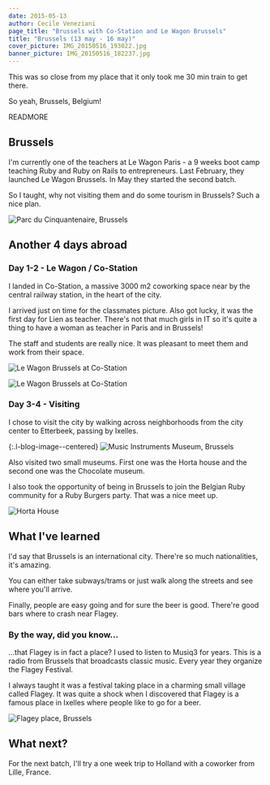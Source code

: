 ```yaml
---
date: 2015-05-13
author: Cecile Veneziani
page_title: "Brussels with Co-Station and Le Wagon Brussels"
title: "Brussels (13 may - 16 may)"
cover_picture: IMG_20150516_193022.jpg
banner_picture: IMG_20150516_182237.jpg
---
```


This was so close from my place that it only took me 30 min train to get there.

So yeah, Brussels, Belgium!

READMORE

## Brussels

I'm currently one of the teachers at Le Wagon Paris - a 9 weeks boot camp teaching Ruby and Ruby on Rails to entrepreneurs. Last February, they launched Le Wagon Brussels. In May they started the second batch.

So I taught, why not visiting them and do some tourism in Brussels? Such a nice plan.

![Parc du Cinquantenaire, Brussels](/assets/images/blog/articles/2015-05-13-brussels/IMG_20150515_195033.jpg)

## Another 4 days abroad

### Day 1-2 - Le Wagon / Co-Station

I landed in Co-Station, a massive 3000 m2 coworking space near by the central railway station, in the heart of the city.

I arrived just on time for the classmates picture. Also got lucky, it was the first day for Lien as teacher. There's not that much girls in IT so it's quite a thing to have a woman as teacher in Paris and in Brussels!

The staff and students are really nice. It was pleasant to meet them and work from their space.

![Le Wagon Brussels at Co-Station](/assets/images/blog/articles/2015-05-13-brussels/IMG_20150513_103030.jpg)

![Le Wagon Brussels at Co-Station](/assets/images/blog/articles/2015-05-13-brussels/IMG_20150514_170617.jpg)

### Day 3-4 - Visiting

I chose to visit the city by walking across neighborhoods from the city center to Etterbeek, passing by Ixelles.

{:.l-blog-image--centered}
![Music Instruments Museum, Brussels](/assets/images/blog/articles/2015-05-13-brussels/IMG_20150516_182825.jpg)

Also visited two small museums. First one was the Horta house and the second one was the Chocolate museum.

I also took the opportunity of being in Brussels to join the Belgian Ruby community for a Ruby Burgers party. That was a nice meet up.

![Horta House](/assets/images/blog/articles/2015-05-13-brussels/IMG_20150516_144952.jpg)

## What I've learned

I'd say that Brussels is an international city. There're so much nationalities, it's amazing.

You can either take subways/trams or just walk along the streets and see where you'll arrive.

Finally, people are easy going and for sure the beer is good. There're good bars where to crash near Flagey.

### By the way, did you know...

...that Flagey is in fact a place? I used to listen to Musiq3 for years. This is a radio from Brussels that broadcasts classic music. Every year they organize the Flagey Festival.

I always taught it was a festival taking place in a charming small village called Flagey. It was quite a shock when I discovered that Flagey is a famous place in Ixelles where people like to go for a beer.

![Flagey place, Brussels](/assets/images/blog/articles/2015-05-13-brussels/IMG_20150516_191019.jpg)

## What next?

For the next batch, I'll try a one week trip to Holland with a coworker from Lille, France.
